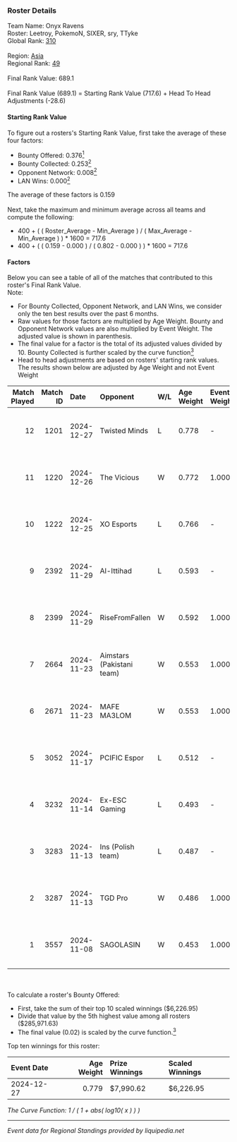 ### Roster Details<br />
Team Name: Onyx Ravens<br />
Roster: Leetroy, PokemoN, SIXER, sry, TTyke<br />
Global Rank: [310](../../standings_global_2025_02_28.md)<br />
<br />
Region: [Asia]( ../../standings_asia_2025_02_28.md)<br />
Regional Rank: [49]( ../../standings_asia_2025_02_28.md)<br />
<br />
Final Rank Value:  689.1<br />
<br />
Final Rank Value (689.1) = Starting Rank Value (717.6) + Head To Head Adjustments (-28.6)<br />

#### Starting Rank Value<br />
To figure out a rosters's Starting Rank Value, first take the average of these four factors:<br />
- Bounty Offered: 0.376[<sup>1</sup>](#table2)
- Bounty Collected: 0.253[<sup>2</sup>](#table1)
- Opponent Network: 0.008[<sup>2</sup>](#table1)
- LAN Wins: 0.000[<sup>2</sup>](#table1)

The average of these factors is 0.159<br />
<br />
Next, take the maximum and minimum average across all teams and compute the following:<br />
- 400 + ( ( Roster_Average - Min_Average ) / ( Max_Average - Min_Average ) ) * 1600 = 717.6
- 400 + ( ( 0.159 - 0.000 ) / ( 0.802 - 0.000 ) ) * 1600 = 717.6


#### Factors<br />
Below you can see a table of all of the matches that contributed to this roster's Final Rank Value.<br />
Note:<br />

- For Bounty Collected, Opponent Network, and LAN Wins, we consider only the ten best results over the past 6 months.
- Raw values for those factors are multiplied by Age Weight. Bounty and Opponent Network values are also multiplied by Event Weight. The adjusted value is shown in parenthesis.
- The final value for a factor is the total of its adjusted values divided by 10. Bounty Collected is further scaled by the curve function[<sup>3</sup>](#curveFunction)
- Head to head adjustments are based on rosters' starting rank values. The results shown below are adjusted by Age Weight and not Event Weight
<span id="table1"></span><br />


| Match Played | Match ID | Date       | Opponent                  | W/L | Age Weight | Event Weight | Bounty Collected | Opponent Network | LAN Wins  | H2H Adj. | Roster                               |
| -: | -: | :- | :- | :- | :- | :- | :- | :- | :- | -: | :- |
|           12 |     1201 | 2024-12-27 | Twisted Minds             | L   | 0.778      | -            | -                | -                | -         |   -10.61 | Leetroy, PokemoN, SIXER, sry, TTyke  |
|           11 |     1220 | 2024-12-26 | The Vicious               | W   | 0.772      | 1.000        | 0.015 (0.011)    | 0.000 (0.000)    | 0 (0.000) |     7.95 | Leetroy, PokemoN, SIXER, sry, TTyke  |
|           10 |     1222 | 2024-12-25 | XO Esports                | L   | 0.766      | -            | -                | -                | -         |    -9.23 | Leetroy, PokemoN, SIXER, sry, TTyke  |
|            9 |     2392 | 2024-11-29 | Al-Ittihad                | L   | 0.593      | -            | -                | -                | -         |    -7.99 | C4rlito, PokemoN, Python, sry, TTyke |
|            8 |     2399 | 2024-11-29 | RiseFromFallen            | W   | 0.592      | 1.000        | 0.000 (0.000)    | 0.027 (0.016)    | 0 (0.000) |     2.91 | C4rlito, PokemoN, Python, sry, TTyke |
|            7 |     2664 | 2024-11-23 | Aimstars (Pakistani team) | W   | 0.553      | 1.000        | 0.000 (0.000)    | 0.027 (0.015)    | 0 (0.000) |     2.78 | C4rlito, PokemoN, Python, sry, TTyke |
|            6 |     2671 | 2024-11-23 | MAFE MA3LOM               | W   | 0.553      | 1.000        | 0.000 (0.000)    | 0.024 (0.014)    | 0 (0.000) |     4.99 | C4rlito, PokemoN, Python, sry, TTyke |
|            5 |     3052 | 2024-11-17 | PCIFIC Espor              | L   | 0.512      | -            | -                | -                | -         |    -8.83 | Leetroy, PokemoN, SIXER, sry, TTyke  |
|            4 |     3232 | 2024-11-14 | Ex-ESC Gaming             | L   | 0.493      | -            | -                | -                | -         |    -7.83 | Leetroy, PokemoN, SIXER, sry, TTyke  |
|            3 |     3283 | 2024-11-13 | Ins (Polish team)         | L   | 0.487      | -            | -                | -                | -         |    -7.16 | Leetroy, PokemoN, SIXER, sry, TTyke  |
|            2 |     3287 | 2024-11-13 | TGD Pro                   | W   | 0.486      | 1.000        | 0.000 (0.000)    | 0.051 (0.025)    | 0 (0.000) |     2.33 | Leetroy, PokemoN, SIXER, sry, TTyke  |
|            1 |     3557 | 2024-11-08 | SAGOLASIN                 | W   | 0.453      | 1.000        | 0.000 (0.000)    | 0.023 (0.010)    | 0 (0.000) |     2.12 | Leetroy, PokemoN, SIXER, sry, TTyke  |

<br />
<span id="table2"></span><br />
To calculate a roster's Bounty Offered:<br />

- First, take the sum of their top 10 scaled winnings ($6,226.95)
- Divide that value by the 5th highest value among all rosters ($285,971.63)
- The final value (0.02) is scaled by the curve function.[<sup>3</sup>](#curveFunction)

Top ten winnings for this roster:<br />

| Event Date | Age Weight | Prize Winnings | Scaled Winnings |
| :- | -: | :- | :- |
| 2024-12-27 |      0.779 | $7,990.62      | $6,226.95       |


<span id="curveFunction"></span>_The Curve Function: 1 / ( 1 + abs( log10( x ) ) )_<br />

---
_Event data for Regional Standings provided by liquipedia.net_<br />
